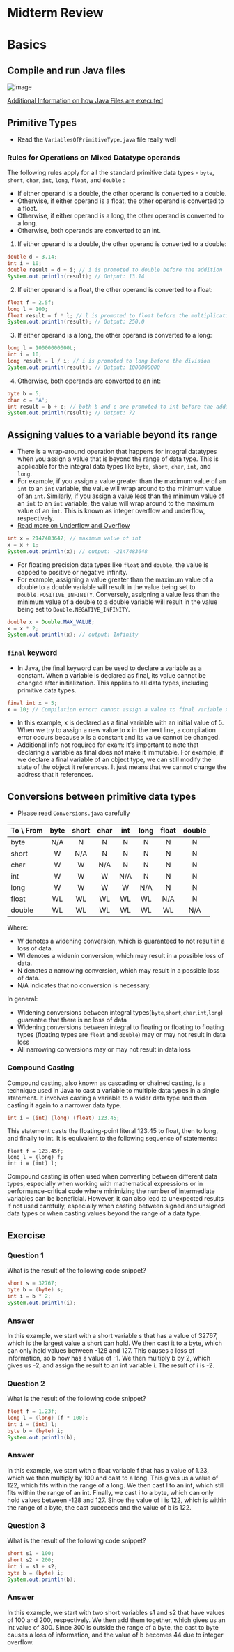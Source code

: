 # Midterm Review

# Basics
## Compile and run Java files
![image](https://user-images.githubusercontent.com/45400093/236096191-11d60e10-7ad9-45ff-b82d-2bd34ef8a494.png)

[Additional Information on how Java Files are executed](https://github.com/TejasViswa/PIC20A_Disc/blob/main/Week_1/JavaExecution.md)

## Primitive Types
- Read the `VariablesOfPrimitiveType.java` file really well
### Rules for Operations on Mixed Datatype operands
The following rules apply for all the standard primitive data types - `byte`, `short`, `char`, `int`, `long`, `float`, and `double` :
 - If either operand is a double, the other operand is converted to a double.
 - Otherwise, if either operand is a float, the other operand is converted to a float.
 - Otherwise, if either operand is a long, the other operand is converted to a long.
 - Otherwise, both operands are converted to an int.
 
1. If either operand is a double, the other operand is converted to a double:
```java
double d = 3.14;
int i = 10;
double result = d + i; // i is promoted to double before the addition
System.out.println(result); // Output: 13.14
```
2. If either operand is a float, the other operand is converted to a float:
```java
float f = 2.5f;
long l = 100;
float result = f * l; // l is promoted to float before the multiplication
System.out.println(result); // Output: 250.0
```
3. If either operand is a long, the other operand is converted to a long:
```java
long l = 10000000000L;
int i = 10;
long result = l / i; // i is promoted to long before the division
System.out.println(result); // Output: 1000000000
```
4. Otherwise, both operands are converted to an int:
```java
byte b = 5;
char c = 'A';
int result = b + c; // both b and c are promoted to int before the addition
System.out.println(result); // Output: 72
```
## Assigning values to a variable beyond its range
- There is a wrap-around operation that happens for integral datatypes when you assign a value that is beyond the range of data type. This is applicable for the integral data types like `byte`, `short`, `char`, `int`, and `long`.
- For example, if you assign a value greater than the maximum value of an `int` to an `int` variable, the value will wrap around to the minimum value of an `int`. Similarly, if you assign a value less than the minimum value of an `int` to an `int` variable, the value will wrap around to the maximum value of an `int`. This is known as integer overflow and underflow, respectively.
- [Read more on Underflow and Overflow](https://github.com/TejasViswa/PIC20A_Disc/blob/main/Week_2/UnderFlowOverFlow.md)
```java
int x = 2147483647; // maximum value of int
x = x + 1;
System.out.println(x); // output: -2147483648
```
- For floating precision data types like `float` and `double`, the value is capped to positive or negative infinity.
- For example, assigning a value greater than the maximum value of a double to a double variable will result in the value being set to `Double.POSITIVE_INFINITY`. Conversely, assigning a value less than the minimum value of a double to a double variable will result in the value being set to `Double.NEGATIVE_INFINITY`.
```java
double x = Double.MAX_VALUE;
x = x * 2;
System.out.println(x); // output: Infinity
```
### `final` keyword
- In Java, the final keyword can be used to declare a variable as a constant. When a variable is declared as final, its value cannot be changed after initialization. This applies to all data types, including primitive data types.
```java
final int x = 5;
x = 10; // Compilation error: cannot assign a value to final variable x
```
- In this example, x is declared as a final variable with an initial value of 5. When we try to assign a new value to x in the next line, a compilation error occurs because x is a constant and its value cannot be changed.
- Additional info not required for exam: It's important to note that declaring a variable as final does not make it immutable. For example, if we declare a final variable of an object type, we can still modify the state of the object it references. It just means that we cannot change the address that it references.

## Conversions between primitive data types
- Please read `Conversions.java` carefully

|To \ From|byte|short|char|int|long|float|double|
| :---        |    :----:   | :----:   | :----:   | :----:   | :----:   | :----:   | :----:   | 
|byte|N/A|N|N|N|N|N|N|
|short|W|N/A|N|N|N|N|N|
|char|W|W|N/A|N|N|N|N|
|int|W|W|W|N/A|N|N|N|
|long|W|W|W|W|N/A|N|N|
|float|WL|WL|WL|WL|WL|N/A|N|
|double|WL|WL|WL|WL|WL|WL|N/A|

Where:
- W denotes a widening conversion, which is guaranteed to not result in a loss of data.
- Wl denotes a widenin conversion, which may result in a possible loss of data.
- N denotes a narrowing conversion, which may result in a possible loss of data.
- N/A indicates that no conversion is necessary.

In general:
- Widening conversions between integral types(`byte`,`short`,`char`,`int`,`long`) guarantee that there is no loss of data
- Widening conversions between integral to floating or floating to floating types (floating types are `float` and `double`) may or may not result in data loss
- All narrowing conversions may or may not result in data loss

### Compound Casting
Compound casting, also known as cascading or chained casting, is a technique used in Java to cast a variable to multiple data types in a single statement. It involves casting a variable to a wider data type and then casting it again to a narrower data type.
```java
int i = (int) (long) (float) 123.45;
````
This statement casts the floating-point literal 123.45 to float, then to long, and finally to int. It is equivalent to the following sequence of statements:
```jav
float f = 123.45f;
long l = (long) f;
int i = (int) l;
```
Compound casting is often used when converting between different data types, especially when working with mathematical expressions or in performance-critical code where minimizing the number of intermediate variables can be beneficial. However, it can also lead to unexpected results if not used carefully, especially when casting between signed and unsigned data types or when casting values beyond the range of a data type.

## Exercise
### Question 1
What is the result of the following code snippet?
```java
short s = 32767;
byte b = (byte) s;
int i = b * 2;
System.out.println(i);
```
### Answer
In this example, we start with a short variable s that has a value of 32767, which is the largest value a short can hold. We then cast it to a byte, which can only hold values between -128 and 127. This causes a loss of information, so b now has a value of -1. We then multiply b by 2, which gives us -2, and assign the result to an int variable i. The result of i is -2.

### Question 2
What is the result of the following code snippet?
```java
float f = 1.23f;
long l = (long) (f * 100);
int i = (int) l;
byte b = (byte) i;
System.out.println(b);
```
### Answer
In this example, we start with a float variable f that has a value of 1.23, which we then multiply by 100 and cast to a long. This gives us a value of 122, which fits within the range of a long. We then cast l to an int, which still fits within the range of an int. Finally, we cast i to a byte, which can only hold values between -128 and 127. Since the value of i is 122, which is within the range of a byte, the cast succeeds and the value of b is 122.

### Question 3
What is the result of the following code snippet?
```java
short s1 = 100;
short s2 = 200;
int i = s1 + s2;
byte b = (byte) i;
System.out.println(b);
```
### Answer
In this example, we start with two short variables s1 and s2 that have values of 100 and 200, respectively. We then add them together, which gives us an int value of 300. Since 300 is outside the range of a byte, the cast to byte causes a loss of information, and the value of b becomes 44 due to integer overflow.
